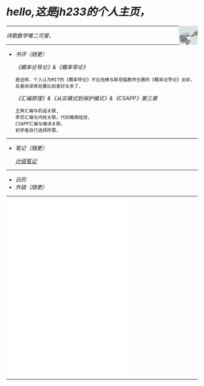 # *hello,这是jh233的个人主页，*

<div><img src="/img/1.jpg" width="10%" height="10%" align="right"></div>

---

*诗歌数学唯二可爱，*

---

- *书评（随更）*

  *《概率论导论》&《概率导论》*
  
      是这样，个人认为MIT的《概率导论》不比哈佛与斯坦福教师合著的《概率论导论》出彩，  
      后者阅读体验要比前者好太多了，
      
  *《汇编原理》&《从实模式到保护模式》&《CSAPP》第三章*
      
      王爽汇编与机组关联,  
      李忠汇编与内核关联，代码略微炫技，  
      CSAPP汇编与编译关联，  
      初学者自行选择所需，

---

- *笔记（随更）*

  *[计组笔记](https://zhuanlan.zhihu.com/p/465378144)*

---

- *日历*
- *外链（随更）*

---

<div>
<iframe frameborder="no" border="0" marginwidth="0" marginheight="0" width=330 height=450 src="//music.163.com/outchain/player?type=0&id=7457431694&auto=0&height=430">
</iframe>
</div>

---
